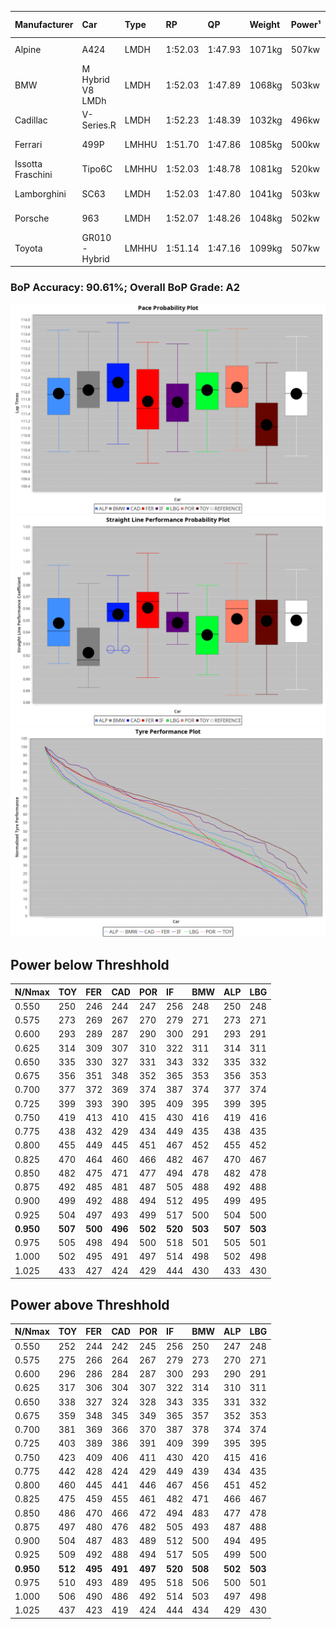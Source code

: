 |Manufacturer|Car|Type|RP|QP|Weight|Power¹|Threshhold|PINC|Power²|E/Stint|AVG Vmax|FDS|RDLC|L/Stint|BOP-Grade|ModelAccuracy|ModelPoints|Match%|
|:-|:-|:-|:-|:-|:-|:-|:-|:-|:-|:-|:-|:-|:-|:-|:-|:-|:-|:-|
|Alpine|A424|LMDH|1:52.03|1:47.93|1071kg|507kw|210.0kph|-1%|502kw|900MJ|278.95kph-297.14kph|-|1.00|33|~A1|81.46%|523|99.45%|
|BMW|M Hybrid V8 LMDh|LMDH|1:52.03|1:47.89|1068kg|503kw|210.0kph|1%|508kw|892MJ|275.93kph-296.81kph|-|1.01|33|~A1|98.60%|1690|99.36%|
|Cadillac|V-Series.R|LMDH|1:52.23|1:48.39|1032kg|496kw|210.0kph|-1%|491kw|869MJ|275.48kph-297.05kph|-|1.03|33|+B2|98.38%|1765|81.10%|
|Ferrari|499P|LMHHU|1:51.70|1:47.86|1085kg|500kw|210.0kph|-1%|495kw|883MJ|277.42kph-297.20kph|190kph|1.01|33|-A2|92.24%|2247|94.65%|
|Issotta Fraschini|Tipo6C|LMHHU|1:52.03|1:48.78|1081kg|520kw|210.0kph|0%|520kw|923MJ|281.41kph-290.82kph|190kph|1.03|33|+A2|66.67%|96|92.52%|
|Lamborghini|SC63|LMDH|1:52.03|1:47.80|1041kg|503kw|210.0kph|0%|503kw|884MJ|278.40kph-294.55kph|-|1.05|33|+B1|96.77%|419|89.50%|
|Porsche|963|LMDH|1:52.07|1:48.26|1048kg|502kw|210.0kph|-1%|497kw|885MJ|276.77kph-297.52kph|-|1.02|33|~A1|96.81%|5438|100.00%|
|Toyota|GR010 - Hybrid|LMHHU|1:51.14|1:47.16|1099kg|507kw|210.0kph|1%|512kw|905MJ|275.93kph-304.20kph|190kph|1.00|33|-D1|86.04%|1751|68.30%|

### BoP Accuracy: 90.61%; Overall BoP Grade: A2
![PACECHART](./IMG/ACOMETHOD.png)
![STRAIGHTLINEPERFORMANCECHART](./IMG/ACOMETHOD_sp.png)
![TYREPERFORMANCECHART](./IMG/ACOMETHOD_tw.png)

## Power below Threshhold
|N/Nmax|TOY|FER|CAD|POR|IF|BMW|ALP|LBG|
|:-|:-|:-|:-|:-|:-|:-|:-|:-|
|0.550|250|246|244|247|256|248|250|248|
|0.575|273|269|267|270|279|271|273|271|
|0.600|293|289|287|290|300|291|293|291|
|0.625|314|309|307|310|322|311|314|311|
|0.650|335|330|327|331|343|332|335|332|
|0.675|356|351|348|352|365|353|356|353|
|0.700|377|372|369|374|387|374|377|374|
|0.725|399|393|390|395|409|395|399|395|
|0.750|419|413|410|415|430|416|419|416|
|0.775|438|432|429|434|449|435|438|435|
|0.800|455|449|445|451|467|452|455|452|
|0.825|470|464|460|466|482|467|470|467|
|0.850|482|475|471|477|494|478|482|478|
|0.875|492|485|481|487|505|488|492|488|
|0.900|499|492|488|494|512|495|499|495|
|0.925|504|497|493|499|517|500|504|500|
|**0.950**|**507**|**500**|**496**|**502**|**520**|**503**|**507**|**503**|
|0.975|505|498|494|500|518|501|505|501|
|1.000|502|495|491|497|514|498|502|498|
|1.025|433|427|424|429|444|430|433|430|

## Power above Threshhold
|N/Nmax|TOY|FER|CAD|POR|IF|BMW|ALP|LBG|
|:-|:-|:-|:-|:-|:-|:-|:-|:-|
|0.550|252|244|242|245|256|250|247|248|
|0.575|275|266|264|267|279|273|270|271|
|0.600|296|286|284|287|300|293|290|291|
|0.625|317|306|304|307|322|314|310|311|
|0.650|338|327|324|328|343|335|331|332|
|0.675|359|348|345|349|365|357|352|353|
|0.700|381|369|366|370|387|378|374|374|
|0.725|403|389|386|391|409|399|395|395|
|0.750|423|409|406|411|430|420|415|416|
|0.775|442|428|424|429|449|439|434|435|
|0.800|460|445|441|446|467|456|451|452|
|0.825|475|459|455|461|482|471|466|467|
|0.850|486|470|466|472|494|483|477|478|
|0.875|497|480|476|482|505|493|487|488|
|0.900|504|487|483|489|512|500|494|495|
|0.925|509|492|488|494|517|505|499|500|
|**0.950**|**512**|**495**|**491**|**497**|**520**|**508**|**502**|**503**|
|0.975|510|493|489|495|518|506|500|501|
|1.000|506|490|486|492|514|503|497|498|
|1.025|437|423|419|424|444|434|429|430|
